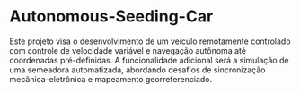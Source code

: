 # Autonomous-Seeding-Car
Este projeto visa o desenvolvimento de um veículo remotamente controlado com controle de velocidade variável e navegação autônoma até coordenadas pré-definidas. A funcionalidade adicional será a simulação de uma semeadora automatizada, abordando desafios de sincronização mecânica-eletrônica e mapeamento georreferenciado.
